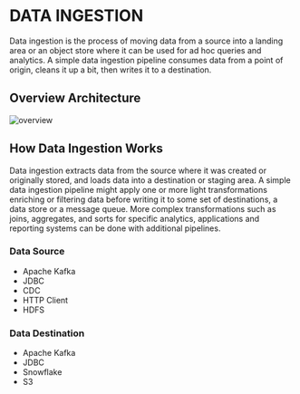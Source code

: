 # DATA INGESTION

Data ingestion is the process of moving data from a source into a landing area or an object store where it can be used for ad hoc queries and analytics.  A simple data ingestion pipeline consumes data from a point of origin, cleans it up a bit, then writes it to a destination. 

## Overview Architecture

![overview](https://streamsets.b-cdn.net/wp-content/uploads/Modern_Data_Integration_Data-Engineering.png)
## How Data Ingestion Works

Data ingestion extracts data from the source where it was created or originally stored, and loads data into a destination or staging area. A simple data ingestion pipeline might apply one or more light transformations enriching or filtering data before writing it to some set of destinations, a data store or a message queue. More complex transformations such as joins, aggregates, and sorts for specific analytics, applications and reporting systems can be done with additional pipelines. 


### Data Source

- Apache Kafka
- JDBC
- CDC
- HTTP Client
- HDFS

### Data Destination
- Apache Kafka
- JDBC
- Snowflake
- S3